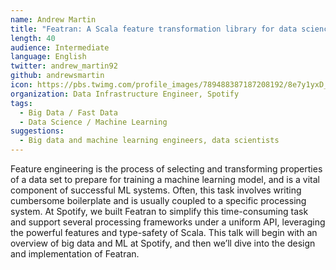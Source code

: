 ```yaml
---
name: Andrew Martin
title: "Featran: A Scala feature transformation library for data science and machine learning"
length: 40
audience: Intermediate
language: English
twitter: andrew_martin92
github: andrewsmartin
icon: https://pbs.twimg.com/profile_images/789488387187208192/8e7y1yxD_400x400.jpg
organization: Data Infrastructure Engineer, Spotify
tags:
  - Big Data / Fast Data
  - Data Science / Machine Learning
suggestions:
  - Big data and machine learning engineers, data scientists 
---
```

Feature engineering is the process of selecting and transforming properties of a data set to prepare for training a machine learning model, and is a vital component of successful ML systems. Often, this task involves writing cumbersome boilerplate and is usually coupled to a specific processing system. At Spotify, we built Featran to simplify this time-consuming task and support several processing frameworks under a uniform API, leveraging the powerful features and type-safety of Scala. This talk will begin with an overview of big data and ML at Spotify, and then we’ll dive into the design and implementation of Featran.